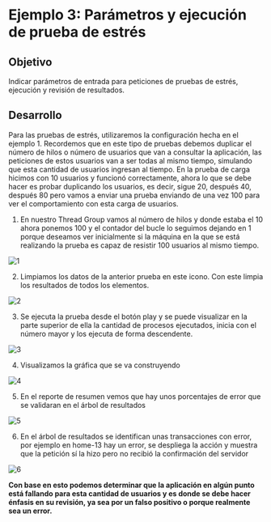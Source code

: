 # Ejemplo 3: Parámetros y ejecución de prueba de estrés

## Objetivo

Indicar parámetros de entrada para peticiones de pruebas de estrés, ejecución y revisión de resultados.

## Desarrollo

Para las pruebas de estrés, utilizaremos la configuración hecha en el ejemplo 1. Recordemos que en este tipo de pruebas debemos duplicar el número de hilos o número de usuarios que van a consultar la aplicación, las peticiones de estos usuarios van a ser todas al mismo tiempo, simulando que esta cantidad de usuarios ingresan al tiempo. En la prueba de carga hicimos con 10 usuarios y funcionó correctamente, ahora lo que se debe hacer es probar duplicando los usuarios, es decir, sigue 20, después 40, después 80 pero vamos a enviar una prueba enviando de una vez 100 para ver el comportamiento con esta carga de usuarios.

1. En nuestro Thread Group vamos al número de hilos y donde estaba el 10 ahora ponemos 100 y el contador del bucle lo seguimos dejando en 1 porque deseamos ver inicialmente si la máquina en la que se está realizando la prueba es capaz de resistir 100 usuarios al mismo tiempo.

![1](https://user-images.githubusercontent.com/22419786/156018494-08598e76-a2fe-4d86-a98f-f8108ae2eec6.PNG)

2. Limpiamos los datos de la anterior prueba en este icono. Con este limpia los resultados de todos los elementos.

![2](https://user-images.githubusercontent.com/22419786/156018521-59419f00-538f-4708-baf3-bb685679fb87.PNG)

3. Se ejecuta la prueba desde el botón play y se puede visualizar en la parte superior de ella la cantidad de procesos ejecutados, inicia con el número mayor y los ejecuta de forma descendente.

![3](https://user-images.githubusercontent.com/22419786/156018535-e71b0f8c-579d-4d33-b2ac-f23f2cc0561a.PNG)

4. Visualizamos la gráfica que se va construyendo

![4](https://user-images.githubusercontent.com/22419786/156077213-4c56e81c-53b6-42d5-9dd2-95902eb88ebe.PNG)

5. En el reporte de resumen vemos que hay unos porcentajes de error que se validaran en el árbol de resultados

![5](https://user-images.githubusercontent.com/22419786/156018550-ae35b38f-f98f-40e2-82f1-cfb24ade963a.PNG)

6. En el árbol de resultados se identifican unas transacciones con error, por ejemplo en home-13 hay un error, se despliega la acción y muestra que la petición sí la hizo pero no recibió la confirmación del servidor

![6](https://user-images.githubusercontent.com/22419786/156018574-c0107af1-41d7-4655-9ddb-5fe870e06637.PNG)


**Con base en esto podemos determinar que la aplicación en algún punto está fallando para esta cantidad de usuarios y es donde se debe hacer énfasis en su revisión, ya sea por un falso positivo o porque realmente sea un error.**


